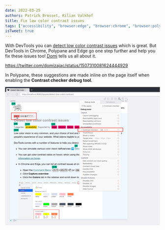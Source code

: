 ```yaml
---
date: 2022-03-25
authors: Patrick Brosset, Kilian Valkhof
title: Fix low color contrast issues
tags: ["accessibility", "browser:edge", "browser:chrome", "browser:polypane"]
isTweet: true
---
```


With DevTools you can [detect low color contrast issues](./detect-low-color-contrast.md) which is great. But DevTools in Chrome, Polypane and Edge go one step further and help you fix these issues too! [Domi](https://twitter.com/domizajac) tells us all about it.

https://twitter.com/domizajac/status/1507310081624444929

In Polypane, these suggestions are made inline on the page itself when enabling the **Contrast checker debug tool**.

![A Polypane Pane with the Contrast checker debug tool active.](../../assets/img/detect-low-color-contrast-inline.png)
